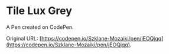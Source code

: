 # Tile Lux Grey

A Pen created on CodePen.

Original URL: [https://codepen.io/Szklane-Mozaiki/pen/jEOQjqq](https://codepen.io/Szklane-Mozaiki/pen/jEOQjqq).

